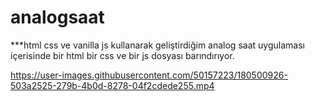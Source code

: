# analogsaat

***html css ve vanilla js kullanarak geliştirdiğim analog saat uygulaması
 içerisinde bir html bir css ve bir js dosyası barındırıyor.


https://user-images.githubusercontent.com/50157223/180500926-503a2525-279b-4b0d-8278-04f2cdede255.mp4


